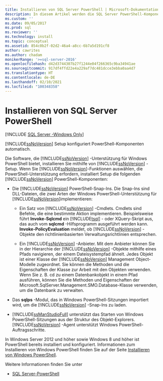 ```yaml
---
title: Installieren von SQL Server PowerShell | Microsoft-Dokumentation
description: In diesem Artikel werden die SQL Server PowerShell-Komponenten beschrieben, die beim Setup installiert werden, wenn Sie SQL Server-Features auswählen, die PowerShell-Unterstützung erfordern.
ms.custom: ''
ms.date: 09/05/2017
ms.prod: sql
ms.reviewer: ''
ms.technology: install
ms.topic: conceptual
ms.assetid: 854c0b2f-02d2-46a4-a8cc-6b7a5d191cf8
author: cawrites
ms.author: chadam
monikerRange: '>=sql-server-2016'
ms.openlocfilehash: d42d3744307b27f1244e04f266365c9ba34941ae
ms.sourcegitcommit: 917df4ffd22e4a229af7dc481dcce3ebba0aa4d7
ms.translationtype: HT
ms.contentlocale: de-DE
ms.lasthandoff: 02/10/2021
ms.locfileid: "100348358"
---
```

# <a name="install-sql-server-powershell"></a>Installieren von SQL Server PowerShell
[!INCLUDE [SQL Server -Windows Only](../../includes/applies-to-version/sql-windows-only.md)]
  
[!INCLUDE[ssNoVersion](../../includes/ssnoversion-md.md)] Setup konfiguriert PowerShell-Komponenten automatisch.  

Die Software, die [!INCLUDE[ssNoVersion](../../includes/ssnoversion-md.md)] -Unterstützung für Windows PowerShell bietet, installieren Sie mithilfe von [!INCLUDE[ssNoVersion](../../includes/ssnoversion-md.md)] -Setup. Wenn Sie [!INCLUDE[ssNoVersion](../../includes/ssnoversion-md.md)]-Funktionen auswählen, die PowerShell-Unterstützung erfordern, installiert Setup die folgenden [!INCLUDE[ssNoVersion](../../includes/ssnoversion-md.md)] PowerShell-Komponenten:  
  
- Die [!INCLUDE[ssNoVersion](../../includes/ssnoversion-md.md)] PowerShell-Snap-Ins. Die Snap-Ins sind DLL-Dateien, die zwei Arten der Windows PowerShell-Unterstützung für [!INCLUDE[ssNoVersion](../../includes/ssnoversion-md.md)]implementieren:  
  
  - Ein Satz von [!INCLUDE[ssNoVersion](../../includes/ssnoversion-md.md)] -Cmdlets. Cmdlets sind Befehle, die eine bestimmte Aktion implementieren. Beispielsweise führt **Invoke-Sqlcmd** ein [!INCLUDE[tsql](../../includes/tsql-md.md)] - oder XQuery-Skript aus, das auch vom **sqlcmd** -Hilfsprogramm ausgeführt werden kann. **Invoke-PolicyEvaluation** meldet, ob [!INCLUDE[ssNoVersion](../../includes/ssnoversion-md.md)] -Objekte den richtlinienbasierten Verwaltungsrichtlinien entsprechen.  
  
  - Ein [!INCLUDE[ssNoVersion](../../includes/ssnoversion-md.md)] -Anbieter. Mit dem Anbieter können Sie in der Hierarchie der [!INCLUDE[ssNoVersion](../../includes/ssnoversion-md.md)] -Objekte mithilfe eines Pfads navigieren, der einem Dateisystempfad ähnelt. Jedes Objekt ist einer Klasse der [!INCLUDE[ssNoVersion](../../includes/ssnoversion-md.md)] Management Object-Modelle zugeordnet. Sie können die Methoden und die Eigenschaften der Klasse zur Arbeit mit den Objekten verwenden. Wenn Sie z. B. cd zu einem Datenbankobjekt in einem Pfad ausführen, können Sie die Methoden und Eigenschaften der Microsoft.SqlServer.Management.SMO.Database-Klasse verwenden, um die Datenbank zu verwalten.  
 
- Das **sqlps** -Modul, das in Windows PowerShell-Sitzungen importiert wird, um die [!INCLUDE[ssNoVersion](../../includes/ssnoversion-md.md)] -Snap-Ins zu laden.  
 
- [!INCLUDE[ssManStudioFull](../../includes/ssmanstudiofull-md.md)] unterstützt das Starten von Windows PowerShell-Sitzungen aus der Struktur des Objekt-Explorers. [!INCLUDE[ssNoVersion](../../includes/ssnoversion-md.md)] -Agent unterstützt Windows PowerShell-Auftragsschritte.  
  
In Windows Server 2012 und höher sowie Windows 8 und höher ist PowerShell bereits installiert und konfiguriert. Informationen zum Installieren von Windows PowerShell finden Sie auf der Seite [Installieren von Windows PowerShell](/powershell/scripting/install/installing-windows-powershell).  

Weitere Informationen finden Sie unter   

- [SQL Server-PowerShell](../../powershell/sql-server-powershell.md)  
  
